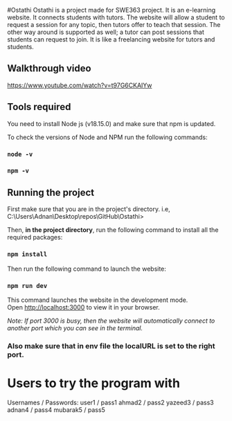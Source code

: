 #Ostathi 
Ostathi is a project made for SWE363 project. It is an e-learning website. It connects students with tutors. The website will allow a student to request a session for any topic, then tutors offer to teach that session. The other way around is supported as well; a tutor can post sessions that students can request to join. It is like a freelancing website for tutors and students.
## Walkthrough video
https://www.youtube.com/watch?v=t97G6CKAIYw

## Tools required

You need to install Node js (v18.15.0) and make sure that npm is updated.

To check the versions of Node and NPM run the following commands:
### `node -v`
### `npm -v`

## Running the project

First make sure that you are in the project's directory. i.e,
C:\Users\Adnan\Desktop\repos\GitHub\Ostathi>

Then, **in the project directory**, run the following command to install all the required packages:

### `npm install`


Then run the following command to launch the website:

### `npm run dev`

This command launches the website in the development mode.\
Open [http://localhost:3000](http://localhost:3000) to view it in your browser.

*Note: If port 3000 is busy, then the website will automatically connect to another port which you can see in the terminal.*
### Also make sure that in env file the localURL is set to the right port.

# Users to try the program with
Usernames / Passwords:
user1 / pass1
ahmad2 / pass2
yazeed3 / pass3
adnan4 / pass4
mubarak5 / pass5
